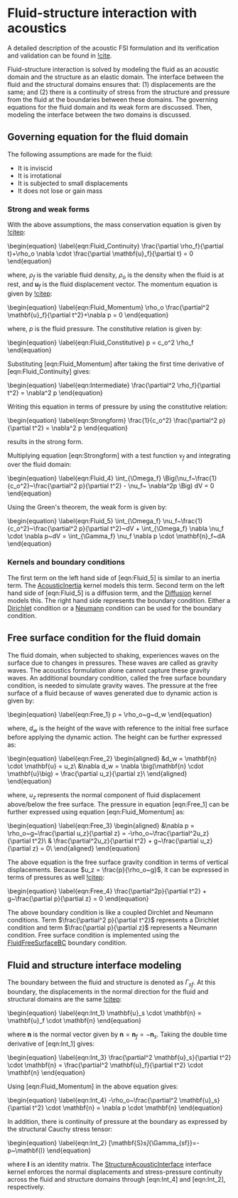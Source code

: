 # Fluid-structure interaction with acoustics

A detailed description of the acoustic FSI formulation and its verification and validation
can be found in [!cite](dhulipala2022acousticfsi).

Fluid-structure interaction is solved by modeling the fluid as an acoustic domain
and the structure as an elastic domain. The interface between the fluid and the
structural domains ensures that: (1) displacements are the same; and (2) there is a
continuity of stress from the structure and pressure from the fluid at the boundaries
between these domains. The governing equations for the fluid domain and its
weak form are discussed. Then, modeling the interface between the two domains is
 discussed.  

## Governing equation for the fluid domain

The following assumptions are made for the fluid:

- It is inviscid
- It is irrotational
- It is subjected to small displacements
- It does not lose or gain mass

### Strong and weak forms

With the above assumptions, the mass conservation equation is given by [!citep](Rienstra2004,Sandberg2009,Kohnke1999):

\begin{equation}
\label{eqn:Fluid_Continuity}
\frac{\partial \rho_f}{\partial t}+\rho_o \nabla \cdot \frac{\partial \mathbf{u}_f}{\partial t} = 0
\end{equation}

where, $\rho_f$ is the variable fluid density, $\rho_o$ is the density when the fluid is at rest, and
 $\mathbf{u}_f$ is the fluid displacement vector. The momentum equation is given
by [!citep](Rienstra2004,Sandberg2009,Kohnke1999):

\begin{equation}
    \label{eqn:Fluid_Momentum}
    \rho_o \frac{\partial^2 \mathbf{u}_f}{\partial t^2}+\nabla p = 0
\end{equation}

where, $p$ is the fluid pressure. The constitutive relation is given by:

\begin{equation}
    \label{eqn:Fluid_Constitutive}
    p = c_o^2 \rho_f
\end{equation}

Substituting [eqn:Fluid_Momentum] after taking the first time derivative of [eqn:Fluid_Continuity] gives:

\begin{equation}
    \label{eqn:Intermediate}
    \frac{\partial^2 \rho_f}{\partial t^2} = \nabla^2 p
\end{equation}

Writing this equation in terms of pressure by using the constitutive relation:

\begin{equation}
    \label{eqn:Strongform}
    \frac{1}{c_o^2} \frac{\partial^2 p}{\partial t^2} = \nabla^2 p
\end{equation}

results in the strong form.

Multiplying equation [eqn:Strongform] with a test function $\nu_f$ and integrating over the fluid domain:

\begin{equation}
    \label{eqn:Fluid_4}
    \int_{\Omega_f} \Big(\nu_f~\frac{1}{c_o^2}~\frac{\partial^2 p}{\partial t^2} - \nu_f~ \nabla^2p \Big) dV = 0
\end{equation}

Using the Green's theorem, the weak form is given by:

\begin{equation}
    \label{eqn:Fluid_5}
    \int_{\Omega_f} \nu_f~\frac{1}{c_o^2}~\frac{\partial^2 p}{\partial t^2}~dV + \int_{\Omega_f} \nabla \nu_f \cdot \nabla p~dV = \int_{\Gamma_f} \nu_f \nabla p \cdot \mathbf{n}_f~dA
\end{equation}

### Kernels and boundary conditions

The first term on the left hand side of [eqn:Fluid_5] is similar to an inertia term. The [AcousticInertia](/AcousticInertia.md) kernel models this term. Second term on the left hand side of [eqn:Fluid_5] is a diffusion term, and the [Diffusion](/Diffusion.md) kernel models this. The right hand side represents the boundary condition. Either a [Dirichlet](/DirichletBC.md) condition or a [Neumann](/NeumannBC.md) condition can be used for the boundary condition.

## Free surface condition for the fluid domain

The fluid domain, when subjected to shaking, experiences waves on the surface due to changes in pressures. These waves are called as gravity waves. The acoustics formulation alone cannot capture these gravity waves. An additional boundary condition, called the free surface boundary condition, is needed to simulate gravity waves. The pressure at the free surface of a fluid because of waves generated due to dynamic action is given by:

\begin{equation}
    \label{eqn:Free_1}
    p = \rho_o~g~d_w
\end{equation}

where, $d_w$ is the height of the wave with reference to the initial free surface before applying the dynamic action. The height can be further expressed as:

\begin{equation}
    \label{eqn:Free_2}
    \begin{aligned}
    &d_w = \mathbf{n} \cdot \mathbf{u} = u_z\\
    &\nabla d_w = \nabla \big(\mathbf{n} \cdot \mathbf{u}\big) = \frac{\partial u_z}{\partial z}\\
    \end{aligned}
\end{equation}

where, $u_z$ represents the normal component of fluid displacement above/below the free surface. The pressure in equation [eqn:Free_1] can be further expressed using equation [eqn:Fluid_Momentum] as:

\begin{equation}
    \label{eqn:Free_3}
    \begin{aligned}
    &\nabla p = \rho_o~g~\frac{\partial u_z}{\partial z} = -\rho_o~\frac{\partial^2u_z}{\partial t^2}\\
    & \frac{\partial^2u_z}{\partial t^2} + g~\frac{\partial u_z}{\partial z} = 0\\
    \end{aligned}
\end{equation}

The above equation is the free surface gravity condition in terms of vertical displacements. Because $u_z = \frac{p}{\rho_o~g}$, it can be expressed in terms of pressures as well [!citep](Zhao2017):

\begin{equation}
    \label{eqn:Free_4}
    \frac{\partial^2p}{\partial t^2} + g~\frac{\partial p}{\partial z} = 0
\end{equation}

The above boundary condition is like a coupled Dirchlet and Neumann conditions. Term $\frac{\partial^2 p}{\partial t^2}$ represents a Dirichlet condition and term $\frac{\partial p}{\partial z}$ represents a Neumann condition. Free surface condition is implemented using the [FluidFreeSurfaceBC](/FluidFreeSurfaceBC.md) boundary condition.

## Fluid and structure interface modeling

The boundary between the fluid and structure is denoted as $\Gamma_{sf}$. At this boundary, the displacements in the normal direction for the fluid and structural domains are the same [!citep](Sandberg2009,Wang1997x,Bathe1995x,Everstine1997x):

\begin{equation}
    \label{eqn:Int_1}
    \mathbf{u}_s \cdot \mathbf{n} = \mathbf{u}_f \cdot \mathbf{n}
\end{equation}

where $\mathbf{n}$ is the normal vector given by $\mathbf{n} = \mathbf{n}_f = -\mathbf{n}_s$. Taking the double time derivative of [eqn:Int_1] gives:

\begin{equation}
    \label{eqn:Int_3}
    \frac{\partial^2 \mathbf{u}_s}{\partial t^2} \cdot \mathbf{n} = \frac{\partial^2 \mathbf{u}_f}{\partial t^2} \cdot \mathbf{n}
\end{equation}

Using [eqn:Fluid_Momentum] in the above equation gives:

\begin{equation}
    \label{eqn:Int_4}
    -\rho_o~\frac{\partial^2 \mathbf{u}_s}{\partial t^2} \cdot \mathbf{n} = \nabla p \cdot \mathbf{n}
\end{equation}

In addition, there is continuity of pressure at the boundary as expressed by the structural Cauchy stress tensor:

\begin{equation}
\label{eqn:Int_2}
    [\mathbf{S}_s]_{\Gamma_{sf}}=-p~\mathbf{I}
\end{equation}

where $\mathbf{I}$ is an identity matrix. The [StructureAcousticInterface](/StructureAcousticInterface.md) interface kernel enforces the normal displacements and stress-pressure continuity across the fluid and structure domains through [eqn:Int_4] and [eqn:Int_2], respectively.
